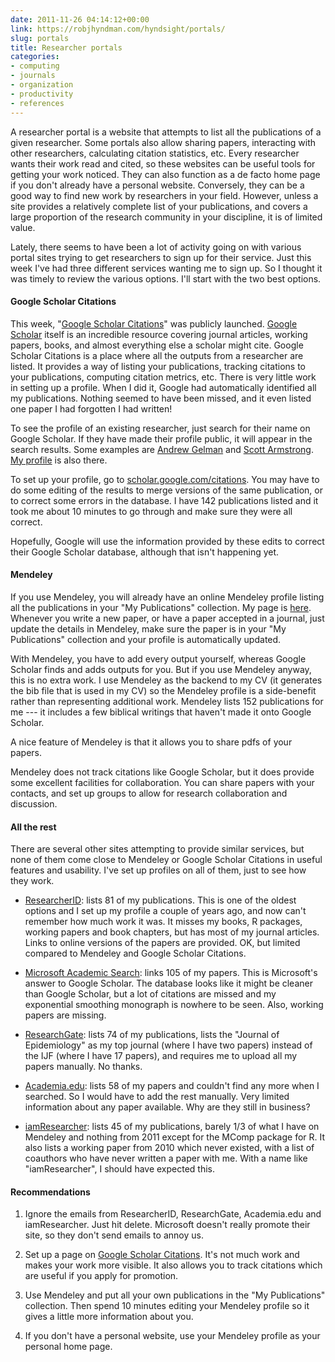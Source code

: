 ```yaml
---
date: 2011-11-26 04:14:12+00:00
link: https://robjhyndman.com/hyndsight/portals/
slug: portals
title: Researcher portals
categories:
- computing
- journals
- organization
- productivity
- references
---
```


A researcher portal is a website that attempts to list all the publications of a given researcher. Some portals also allow sharing papers, interacting with other researchers, calculating citation statistics, etc. Every researcher wants their work read and cited, so these websites can be useful tools for getting your work noticed. They can also function as a de facto home page if you don't already have a personal website. Conversely, they can be a good way to find new work by researchers in your field. However, unless a site provides a relatively complete list of your publications, and covers a large proportion of the research community in your discipline, it is of limited value.<!-- more -->

Lately, there seems to have been a lot of activity going on with various portal sites trying to get researchers to sign up for their service. Just this week I've had three different services wanting me to sign up. So I thought it was timely to review the various options. I'll start with the two best options.


#### Google Scholar Citations


This week, "[Google Scholar Citations](http://scholar.google.com/citations)" was publicly launched. [Google Scholar](http://scholar.google.com) itself is an incredible resource covering journal articles, working papers, books, and almost everything else a scholar might cite. Google Scholar Citations is a place where all the outputs from a researcher are listed. It provides a way of listing your publications, tracking citations to your publications, computing citation metrics, etc. There is very little work in setting up a profile. When I did it, Google had automatically identified all my publications. Nothing seemed to have been missed, and it even listed one paper I had forgotten I had written!

To see the profile of an existing researcher, just search for their name on Google Scholar. If they have made their profile public, it will appear in the search results. Some examples are [Andrew Gelman](http://scholar.google.com.au/citations?user=SEOgduoAAAAJ&hl=en) and [Scott Armstrong](http://scholar.google.com.au/citations?user=XG9ZedQAAAAJ&hl=en). [My profile](http://scholar.google.com.au/citations?user=vamErfkAAAAJ&hl=en) is also there.

To set up your profile, go to [scholar.google.com/citations](http://scholar.google.com/citations). You may have to do some editing of the results to merge versions of the same publication, or to correct some errors in the database. I have 142 publications listed and it took me about 10 minutes to go through and make sure they were all correct.

Hopefully, Google will use the information provided by these edits to correct their Google Scholar database, although that isn't happening yet.


#### Mendeley


If you use Mendeley, you will already have an online Mendeley profile listing all the publications in your "My Publications" collection. My page is [here](https://www.mendeley.com/profiles/rob-hyndman/). Whenever you write a new paper, or have a paper accepted in a journal, just update the details in Mendeley, make sure the paper is in your "My Publications" collection and your profile is automatically updated.

With Mendeley, you have to add every output yourself, whereas Google Scholar finds and adds outputs for you. But if you use Mendeley anyway, this is no extra work. I use Mendeley as the backend to my CV (it generates the bib file that is used in my CV) so the Mendeley profile is a side-benefit rather than representing additional work. Mendeley lists 152 publications for me --- it includes a few biblical writings that haven't made it onto Google Scholar.

A nice feature of Mendeley is that it allows you to share pdfs of your papers.

Mendeley does not track citations like Google Scholar, but it does provide some excellent facilities for collaboration. You can share papers with your contacts, and set up groups to allow for research collaboration and discussion.


#### All the rest


There are several other sites attempting to provide similar services, but none of them come close to Mendeley or Google Scholar Citations in useful features and usability. I've set up profiles on all of them, just to see how they work.



  * [ResearcherID](http://www.researcherid.com/rid/A-2268-2008): lists 81 of my publications. This is one of the oldest options and I set up my profile a couple of years ago, and now can't remember how much work it was. It misses my books, R packages, working papers and book chapters, but has most of my journal articles. Links to online versions of the papers are provided. OK, but limited compared to Mendeley and Google Scholar Citations.

  * [Microsoft Academic Search](http://academic.research.microsoft.com/Author/12524476/rob-j-hyndman): links 105 of my papers. This is Microsoft's answer to Google Scholar. The database looks like it might be cleaner than Google Scholar, but a lot of citations are missed and my exponential smoothing monograph is nowhere to be seen. Also, working papers are missing.

  * [ResearchGate](http://www.researchgate.net/profile/Rob_Hyndman/): lists 74 of my publications, lists the "Journal of Epidemiology" as my top journal (where I have two papers) instead of the IJF (where I have 17 papers), and requires me to upload all my papers manually. No thanks.

  * [Academia.edu](http://monash.academia.edu/robjhyndman): lists 58 of my papers and couldn't find any more when I searched. So I would have to add the rest manually. Very limited information about any paper available. Why are they still in business?

  * [iamResearcher](http://www.iamresearcher.com/profiles/rob.hyndman/): lists 45 of my publications, barely 1/3 of what I have on Mendeley and nothing from 2011 except for the MComp package for R. It also lists a working paper from 2010 which never existed, with a list of coauthors who have never written a paper with me. With a name like "iamResearcher", I should have expected this.



#### Recommendations





  1. Ignore the emails from ResearcherID, ResearchGate, Academia.edu and iamResearcher. Just hit delete. Microsoft doesn't really promote their site, so they don't send emails to annoy us.

  2. Set up a page on [Google Scholar Citations](http://scholar.google.com/citations). It's not much work and makes your work more visible. It also allows you to track citations which are useful if you apply for promotion.

  3. Use Mendeley and put all your own publications in the "My Publications" collection. Then spend 10 minutes editing your Mendeley profile so it gives a little more information about you.

  4. If you don't have a personal website, use your Mendeley profile as your personal home page.
